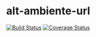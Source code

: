 # alt-ambiente-url
[![Build Status](https://secure.travis-ci.org/dsn-nimbus/alt-ambiente-url.png?branch=master)](https://travis-ci.org/dsn-nimbus/alt-ambiente-url)
[![Coverage Status](https://coveralls.io/repos/dsn-nimbus/alt-ambiente-url/badge.svg?branch=master&service=github)](https://coveralls.io/r/dsn-nimbus/alt-ambiente-url/?branch=master)
